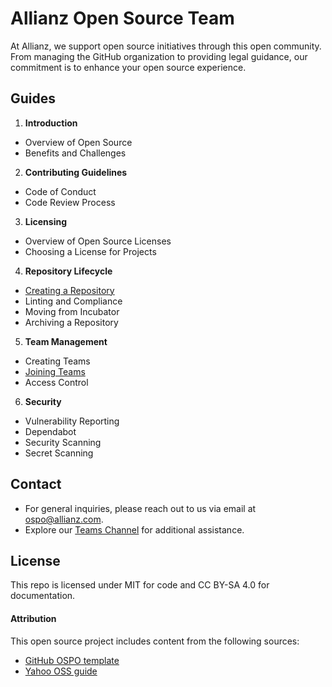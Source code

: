 
# Allianz Open Source Team


<!--
<img src="https://raw.githubusercontent.com/allianz/ospo/main/guides/people-logo.png" align="right" height="400" width="400" >
-->

At Allianz, we support open source initiatives through this open community. From managing the GitHub organization to providing legal guidance, our commitment is to enhance your open source experience. 


## Guides
1. **Introduction**
* Overview of Open Source
* Benefits and Challenges
2. **Contributing Guidelines**
* Code of Conduct
* Code Review Process
3. **Licensing**
* Overview of Open Source Licenses
* Choosing a License for Projects
4. **Repository Lifecycle**
* [Creating a Repository](guides/release.md)
* Linting and Compliance
* Moving from Incubator
* Archiving a Repository
5. **Team Management**
* Creating Teams
* [Joining Teams](guides/joining_teams.md)
* Access Control
6. **Security**
* Vulnerability Reporting
* Dependabot
* Security Scanning
* Secret Scanning


## Contact

* For general inquiries, please reach out to us via email at [ospo@allianz.com](mailto:ospo@allianz.com).
* Explore our [Teams Channel](https://xxxxx/) for additional assistance.

## License
This repo is licensed under MIT for code and CC BY-SA 4.0 for documentation.


#### Attribution

This open source project includes content from the following sources:

- [GitHub OSPO template](https://github.com/github/github-ospo)
- [Yahoo OSS guide](https://yahoo.github.io/oss-guide/)

